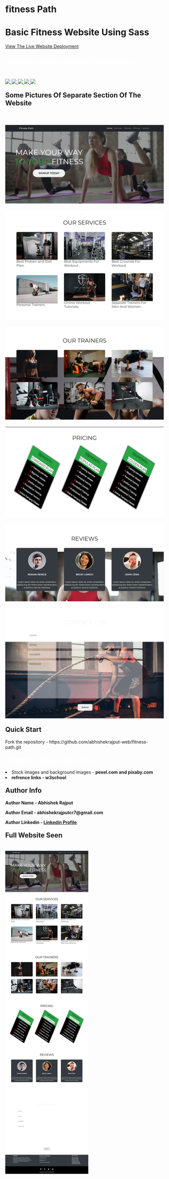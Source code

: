 # fitness Path
<h1>Basic Fitness Website Using Sass</h1>
<p><a href="https://abhishekrajput-web.github.io/fitness-path/">View The Live Website Deployment </a></p>

<h2 style="color:white">Technology Used To Make This Website</h2>

<div style="margin-top:40px">
 <a href="https://www.w3.org/html/" target="_blank"> <img src="https://img.icons8.com/color/94/000000/html-5.png"/> </a> 
    <a href="https://www.w3schools.com/css/default.asp" target="_blank"> <img src="https://img.icons8.com/color/94/000000/css3.png"/> </a> 
    <a href="https://www.w3schools.com/js/default.asp" target="_blank"> <img src="https://img.icons8.com/color/94/000000/javascript.png"/> </a> 
      <a href="https://getbootstrap.com/docs/5.0/getting-started/introduction/" target="_blank"> <img src="https://img.icons8.com/color/94/000000/bootstrap.png"/> </a> 
        <a href="https://www.w3schools.com/sass/" target="_blank"> <img src="https://img.icons8.com/color/94/000000/sass.png"/> </a>
</div>

<h2 style="margin-top:20px">Some Pictures Of Separate Section Of The Website</h2>
<div>
<img style="margin-top:40px" src="website pics/website%20pics%20(8).jpeg">
<img style="margin-top:20px" src="website pics/website%20pics%20(6).jpeg">
<img style="margin-top:20px" src="website pics/website%20pics%20(5).jpeg">
<img style="margin-top:20px" src="website pics/website%20pics%20(4).jpeg">
<img style="margin-top:20px" src="website pics/website%20pics%20(3).jpeg">
<img style="margin-top:20px" src="website pics/website%20pics%20(2).jpeg">
</div>
 
 
<h2 style="margin-top:20px">Quick Start</h2>
<p>Fork the repository - https://github.com/abhishekrajput-web/fitness-path.git</p>


<h2 style="color:white;margin-top:20px">Credit For Images And Links</h2>

<div>
<li>Stock images and background images - <b>pexel.com and pixaby.com<b></li>
<li>refrence links - <b>w3school<b></li>
</div>

 <h2 style="margin-top:20px">Author Info</h2>
<p>Author Name - Abhishek Rajput</p>
<p>Author Email - abhishekrajputcr7@gmail.com</p>
<p>Author Linkedin - <a href="https://linkedin.com/in/abhishek-rajput7">Linkedin Profile</a></p>
 

<h2 style="margin-top:20px">Full Website Seen</h2>
<div>
<img style="margin-top:20px" src="website pics/website%20pics%20(9).jpeg">
</div>



